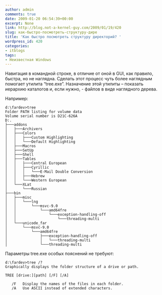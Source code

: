 ```yaml
---
author: admin
comments: true
date: 2009-01-20 06:54:39+00:00
excerpt: None
link: http://blog.not-a-kernel-guy.com/2009/01/19/420
slug: как-быстро-посмотреть-структуру-дире
title: 'Как быстро посмотреть структуру директорий? '
wordpress_id: 420
categories:
- itblogs
tags:
- Неизвестная Windows
---
```


Навигация в командной строке, в отличие от оной в GUI, как правило, быстра, но не наглядна. Сделать этот процесс чуть более наглядным помогает утилита “tree.exe”. Назначение этой утилиты – показать иерархию каталогов и, если нужно, - файлов в виде наглядного дерева.

Например:



```no-highlight
d:\fardev>tree
Folder PATH listing for volume data
Volume serial number is D21C-626A
D:.
├───addons
│   ├───Archivers
│   ├───Colors
│   │   ├───Custom Highlighting
│   │   └───Default Highlighting
│   ├───Macros
│   ├───SetUp
│   ├───Shell
│   ├───Tables
│   │   ├───Central European
│   │   ├───Cyrillic
│   │   │   └───E-Mail Double Conversion
│   │   ├───Hebrew
│   │   └───Western European
│   └───XLat
│       └───Russian
├───bin
│   ├───misc
│   │   └───lng
│   │       └───msvc-9.0
│   │           └───amd64fre
│   │               └───exception-handling-off
│   │                   └───threading-multi
│   └───unicode_far
│       └───msvc-9.0
│           └───amd64fre
│               ├───exception-handling-off
│               │   └───threading-multi
│               └───threading-multi
```



Параметры tree.exe особых пояснений не требуют:



```no-highlight
d:\fardev>tree /?
Graphically displays the folder structure of a drive or path.

TREE [drive:][path] [/F] [/A]

   /F   Display the names of the files in each folder.
   /A   Use ASCII instead of extended characters.
```
